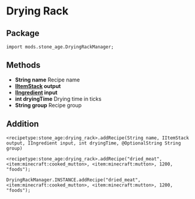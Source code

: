# Drying Rack

## Package
`import mods.stone_age.DryingRackManager;`

## Methods
- **String name** Recipe name
- **[IItemStack](/vanilla/api/items/IItemStack) output**
- **[IIngredient](/Vanilla/Variable_Types/IIngredient/) input**
- **int dryingTime** Drying time in ticks
- **String group** Recipe group

## Addition

```zenscript
<recipetype:stone_age:drying_rack>.addRecipe(String name, IItemStack output, IIngredient input, int dryingTime, @OptionalString String group)

<recipetype:stone_age:drying_rack>.addRecipe("dried_meat", <item:minecraft:cooked_mutton>, <item:minecraft:mutton>, 1200, "foods");

DryingRackManager.INSTANCE.addRecipe("dried_meat", <item:minecraft:cooked_mutton>, <item:minecraft:mutton>, 1200, "foods");
```
